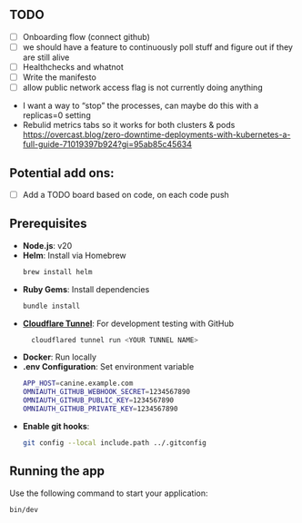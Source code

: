 ## TODO

- [ ] Onboarding flow (connect github)
- [ ] we should have a feature to continuously poll stuff and figure out if they are still alive
- [ ] Healthchecks and whatnot
- [ ] Write the manifesto
- [ ] allow public network access flag is not currently doing anything

* I want a way to “stop” the processes, can maybe do this with a replicas=0 setting
* Rebulid metrics tabs so it works for both clusters & pods
  https://overcast.blog/zero-downtime-deployments-with-kubernetes-a-full-guide-71019397b924?gi=95ab85c45634

## Potential add ons:

- [ ] Add a TODO board based on code, on each code push

## Prerequisites

- **Node.js**: v20
- **Helm**: Install via Homebrew
  ```bash
  brew install helm
  ```
- **Ruby Gems**: Install dependencies
  ```bash
  bundle install
  ```
- [**Cloudflare Tunnel**](https://developers.cloudflare.com/cloudflare-one/connections/connect-networks/get-started/create-local-tunnel/): For development testing with GitHub
  ```bash
    cloudflared tunnel run <YOUR TUNNEL NAME>
  ```
- **Docker**: Run locally
- **.env Configuration**: Set environment variable
  ```bash
  APP_HOST=canine.example.com
  OMNIAUTH_GITHUB_WEBHOOK_SECRET=1234567890
  OMNIAUTH_GITHUB_PUBLIC_KEY=1234567890
  OMNIAUTH_GITHUB_PRIVATE_KEY=1234567890
  ```
- **Enable git hooks**:
  ```bash
  git config --local include.path ../.gitconfig
  ```

## Running the app

Use the following command to start your application:

```bash
bin/dev
```

